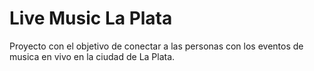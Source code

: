 # Live Music La Plata

Proyecto con el objetivo de conectar a las personas con los eventos de musica en vivo en la ciudad de La Plata. 